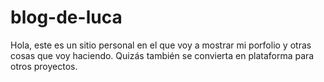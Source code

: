 # blog-de-luca
Hola, este es un sitio personal en el que voy a mostrar mi porfolio y otras cosas que voy haciendo. Quizás también se convierta en plataforma para otros proyectos.
